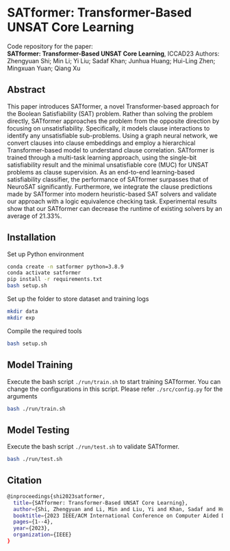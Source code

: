 # SATformer: Transformer-Based UNSAT Core Learning

Code repository for the paper:  
**SATformer: Transformer-Based UNSAT Core Learning**, ICCAD23
Authors: Zhengyuan Shi; Min Li; Yi Liu; Sadaf Khan; Junhua Huang; Hui-Ling Zhen; Mingxuan Yuan; Qiang Xu

## Abstract 
This paper introduces SATformer, a novel Transformer-based approach for the Boolean Satisfiability (SAT) problem. Rather than solving the problem directly, SATformer approaches the problem from the opposite direction by focusing on unsatisfiability. Specifically, it models clause interactions to identify any unsatisfiable sub-problems. Using a graph neural network, we convert clauses into clause embeddings and employ a hierarchical Transformer-based model to understand clause correlation. SATformer is trained through a multi-task learning approach, using the single-bit satisfiability result and the minimal unsatisfiable core (MUC) for UNSAT problems as clause supervision. 
As an end-to-end learning-based satisfiability classifier, the performance of SATformer surpasses that of NeuroSAT significantly. Furthermore, we integrate the clause predictions made by SATformer into modern heuristic-based SAT solvers and validate our approach with a logic equivalence checking task. Experimental results show that our SATformer can decrease the runtime of existing solvers by an average of 21.33%. 

## Installation
Set up Python environment
```sh
conda create -n satformer python=3.8.9
conda activate satformer
pip install -r requirements.txt
bash setup.sh
```

Set up the folder to store dataset and training logs
```sh
mkdir data
mkdir exp
```

Compile the required tools
```sh
bash setup.sh
```


## Model Training 
Execute the bash script `./run/train.sh` to start training SATformer. You can change the configurations in this script. Please refer `./src/config.py` for the arguments
```sh
bash ./run/train.sh
```


## Model Testing 
Execute the bash script `./run/test.sh` to validate SATformer. 
```sh
bash ./run/test.sh
```

## Citation
```sh
@inproceedings{shi2023satformer,
  title={SATformer: Transformer-Based UNSAT Core Learning},
  author={Shi, Zhengyuan and Li, Min and Liu, Yi and Khan, Sadaf and Huang, Junhua and Zhen, Hui-Ling and Yuan, Mingxuan and Xu, Qiang},
  booktitle={2023 IEEE/ACM International Conference on Computer Aided Design (ICCAD)},
  pages={1--4},
  year={2023},
  organization={IEEE}
}
```
